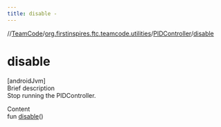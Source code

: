 ```yaml
---
title: disable -
---
```

//[TeamCode](../../index.md)/[org.firstinspires.ftc.teamcode.utilities](../index.md)/[PIDController](index.md)/[disable](disable.md)



# disable  
[androidJvm]  
Brief description  
Stop running the PIDController.  
  
  
Content  
fun [disable](disable.md)()  



